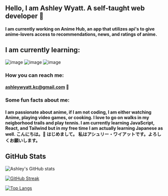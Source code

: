 ## Hello, I am Ashley Wyatt. A self-taught web developer  👋


 #### I am currently working on **Anime Hub**, an app that utilizes api's to give anime-lovers access to recommendations, news, and ratings of anime.
 ## I am currently learning:



 ![image](https://user-images.githubusercontent.com/67844566/202837194-26a701b4-5c99-433f-95e2-b1e481d090d2.png)
 ![image](https://user-images.githubusercontent.com/67844566/202837166-3f465f32-0873-498f-a59a-9b572e28e556.png) 
 ![image](https://user-images.githubusercontent.com/67844566/202837207-dba98c2d-002c-4900-a5f6-3c920765ff0d.png)


### How you can reach me: 
#### ashleywyatt.kc@gmail.com 📨





### Some fun facts about me: 
#### I am passionate about anime, if I am not coding, I am either watching Anime, playing video games, or cooking. I love to go on walks in my neigborhood trails and play tennis. I am currently learning JavaScript, React, and Tailwind but in my free time I am actually learning Japanese as well. こんにちは。👋 はじめまして。 私はアシュリー・ワイアットです。よろしくお願いします。

## GitHub Stats 

  ![Ashley's GitHub stats](https://github-readme-stats.vercel.app/api?username=ashleywyattcodes&show_icons=true&theme=tokyonight)

[![GitHub Streak](https://github-readme-streak-stats.herokuapp.com?user=ashleywyattcodes&theme=tokyonight)](https://git.io/streak-stats)



[![Top Langs](https://github-readme-stats.vercel.app/api/top-langs/?username=ashleywyattcodes&layout=demo&theme=tokyonight)](https://github.com/ashleywyattcodes/github-readme-stats)
